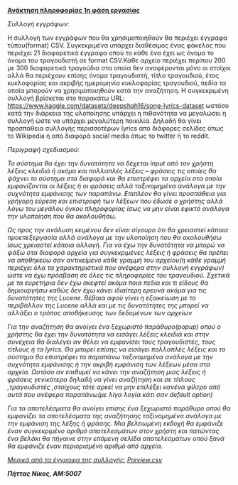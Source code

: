 <b><ins> Ανάκτηση πληροφορίας
1η φάση εργασίας</ins></b>                                              

<i>Συλλογή εγγράφων:</i>

Η συλλογή των εγγράφων που θα χρησιμοποιηθούν θα περιέχει έγγραφα τύπου(format) CSV. Συγκεκριμένα υπάρχει διαθέσιμος ένας φάκελος που περιέχει 21 διαφορετικά έγγραφα οπού το κάθε ένα έχει ως όνομα το όνομα του τραγουδιστή σε format CSV.Κάθε αρχείο περιέχει περίπου 200 με 300 διαφορετικά τραγούδια στα οποία δεν αναφέρονται μόνο οι στοίχοι αλλά θα περιέχουν επίσης όνομα τραγουδιστή, τίτλο τραγουδιού, έτος κυκλοφορίας και ακριβής ημερομηνία κυκλοφορίας τραγουδιού, πεδία τα οποία μπορούν να χρησιμοποιηθούν κατά την αναζήτηση. Η συγκεκριμένη συλλογή βρίσκεται στο παρακάτω URL: https://www.kaggle.com/datasets/deepshah16/song-lyrics-dataset ωστόσο κατά την διάρκεια της υλοποίησης υπάρχει η πιθανότητα να μεγαλώσει η συλλογή ώστε να υπάρχει μεγαλύτερη ποικιλία. Δηλαδή θα γίνει προσπάθεια συλλογής περισσοτέρων lyrics από διάφορες σελίδες όπως το Wikipedia ή από διαφορά social media όπως το twitter ή το reddit.

<i>Περιγραφή σχεδιασμού:<i/>

Το σύστημα θα έχει την δυνατότητα να δέχεται input από τον χρήστη λέξεις κλειδιά ή ακόμα και πολλαπλές λέξεις – φράσεις  τις οποίες θα ψάχνει το σύστημα στα διαφορά και θα επιστρέφει τα αρχεία στα οποία εμφανίζονται οι λέξεις ή οι φράσεις αλλά ταξινομημένα ανάλογα με την συχνότητα εμφάνισης των παραπάνω. Επιπλέον θα γίνει προσπάθεια για γρήγορη εύρεση και επιστροφή των λέξεων που έδωσε ο χρήστης αλλά λόγω του μεγάλου όγκου πληροφορίας ίσως να μην είναι εφικτό ανάλογα την υλοποίηση που θα ακολουθήσω.

Ως προς την ανάλυση κειμένου δεν είναι σίγουρο  ότι θα χρειαστεί κάποια προεπεξεργασία αλλά ανάλογα με την υλοποίηση που θα ακολουθήσω ίσως χρειαστεί κάποια αλλαγή. Για να έχω την δυνατότητα να μπορώ να ψάξω στα διαφορά αρχεία για συγκεκριμένες λέξεις ή φράσεις θα πρέπει να αποθηκεύω σαν αντικείμενο κάθε γραμμή του αρχείου(η κάθε γραμμή περιέχει όλα τα χαρακτηριστικά που ανέφερα στην συλλογή εγγράφων) ώστε να έχω πρόσβαση σε όλες τις πληροφορίες του τραγουδιού. Σχετικά με τα ευρετήρια δεν έχω σκεφτεί ακόμα ποια πεδία και τι είδους θα δημιουργήσω καθώς δεν έχω κάνει ιδιαίτερη ερευνά ακόμα για τις δυνατότητες της Lucene. Βέβαια αφού γίνει η εξοικείωση με το περιβάλλον της Lucene αλλά και με τις δυνατότητες της μπορεί να αλλάξει ο τρόπος αποθήκευσης των δεδομένων των αρχείων  

Για την αναζήτηση θα ανοίγει ένα ξεχωριστό παράθυρο(popup) οπού ο χρήστης θα έχει την δυνατότητα να εισάγει λέξεις κλειδιά και στην συνέχεια θα διαλέγει αν θέλει να εμφανίσει τους τραγουδιστές, τους τίτλους ή τα lyrics. Θα μπορεί επίσης να εισάγει πολλαπλές λέξεις και το σύστημα θα επιστρέφει τα παραπάνω ταξινομημένα ανάλογα με την συχνότητα εμφάνισης ή την ακριβή εμφάνιση των λέξεων μέσα στα αρχεία. Ωστόσο αν επιθυμεί να κάνει την αναζήτηση μιας λέξεις ή φράσεις γενικότερα δηλαδή να γίνει αναζήτηση και σε τίτλους ,τραγουδιστές ,στοίχους τότε αρκεί να μην επιλέξει κανένα φίλτρο από αυτά που ανέφερα παραπάνω(με λίγα λογία κάτι σαν default option)

Για τα αποτελέσματα θα ανοίγει επίσης ένα ξεχωριστό παράθυρο οπού θα εμφανίζει τα αποτελέσματα της αναζήτησης ταξινομημένα ανάλογα με την εμφάνιση της λέξης ή φράσης. Μια βελτιωμένη εκδοχή θα εμφάνιζε έναν συγκεκριμένο αριθμό αποτελεσμάτων στον χρήστη και πατώντας ένα βελάκι θα πήγαινε στην επόμενη σελίδα αποτελεσμάτων οπού ξανά θα εμφάνιζε έναν περιορισμένο αριθμό από αρχεία.

<ins>Μερικά από τα έγγραφα της συλλογής:</ins>
[Preview.csv](https://github.com/Nik-Pt/InformationRetrievalProject/files/11132248/Preview.csv)
  
  <b><i>Πήττας Νίκος, ΑΜ:5007</b></i>
